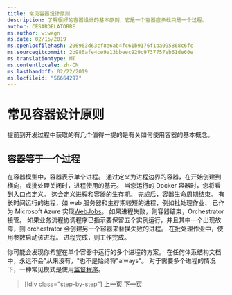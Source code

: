 ```yaml
---
title: 常见容器设计原则
description: 了解很好的容器设计的基本原则，它是一个容器应承载只是一个过程。
author: CESARDELATORRE
ms.author: wiwagn
ms.date: 02/15/2019
ms.openlocfilehash: 206963d63cf8e6ab4fc61b9176f1ba095868c6fc
ms.sourcegitcommit: 2b986afe4ce9e13bbeec929c9737757eb61de60e
ms.translationtype: MT
ms.contentlocale: zh-CN
ms.lasthandoff: 02/22/2019
ms.locfileid: "56664297"
---
```

# <a name="common-container-design-principles"></a>常见容器设计原则

提前到开发过程中获取的有几个值得一提的是有关如何使用容器的基本概念。

## <a name="container-equals-a-process"></a>容器等于一个过程

在容器模型中，容器表示单个进程。 通过定义为进程边界的容器，在开始创建到横向，或批处理关闭时，进程使用的基元。 当您运行的 Docker 容器时，您将看到[入口点](https://docs.docker.com/engine/reference/builder/#/entrypoint)定义。 这会定义进程和容器的生存期。 完成后，容器生命周期结束。 有长时间运行的进程，如 web 服务器和生存期较短的进程，例如批处理作业、 已作为 Microsoft Azure 实现[WebJobs](https://azure.microsoft.com/documentation/articles/websites-webjobs-resources/)。 如果进程失败，则容器结束，Orchestrator 接管。 如果业务流程协调程序已指示要保留五个实例运行，并且其中一个出现故障，则 orchestrator 会创建另一个容器来替换失败的进程。 在批处理作业中，使用参数启动该进程。 进程完成，则工作完成。

你可能会发现你希望在单个容器中运行的多个进程的方案。 在任何体系结构文档中，永远不会"从来没有，"也不是始终将"always"。 对于需要多个进程的情况下，一种常见模式是使用[监督程序](http://supervisord.org/)。

>[!div class="step-by-step"]
>[上一页](design-docker-applications.md)
>[下一页](monolithic-applications.md)